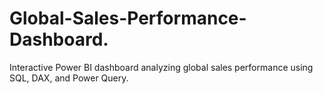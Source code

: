 # Global-Sales-Performance-Dashboard.
Interactive Power BI dashboard analyzing global sales performance using SQL, DAX, and Power Query.
